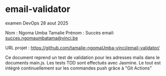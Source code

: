 # email-validator
examen DevOps 28 aout 2025

Nom : Ngoma Umba Tamalie
Prénom : Succès
email: succes.ngomaumbatama@vinci.be

URL projet : https://github.com/tamalie-ngomaUmba-vinci/email-validator/

Ce document reprend un test de validation pour les adresses mails dans le documents main.js.
Les tests TDD sont effectués avec Jasmine.
Le tout est intégré continuellement sur les commandes push grâce à "Git Actions"
